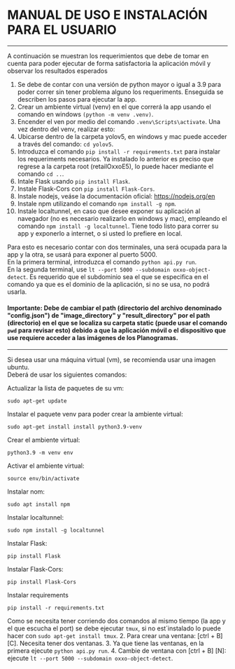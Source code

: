 # MANUAL DE USO E INSTALACIÓN PARA EL USUARIO

---
A continuación se muestran los requerimientos que debe de tomar en cuenta para poder ejecutar de forma satisfactoria la aplicación móvil y observar los resultados esperados
1. Se debe de contar con una versión de python mayor o igual a 3.9 para poder correr sin tener problema alguno los requeriments.
Enseguida se describen los pasos para ejecutar la app.
1. Crear un ambiente virtual (venv) en el que correrá la app usando el comando en windows ```(python -m venv .venv)```.
2. Encender el ven por medio del comando ```.venv\Scripts\activate```.
Una vez dentro del venv, realizar esto:
3. Ubicarse dentro de la carpeta yolov5, en windows y mac puede acceder a través del comando: ```cd yolov5```.
4. Introduzca el comando ```pip install -r requirements.txt``` para instalar los requeriments necesarios.
Ya instalado lo anterior es preciso que regrese a la carpeta root (retailOxxoE5), lo puede hacer mediante el comando ```cd ..```.
5. Intale Flask usando ```pip install Flask```.
6. Instale Flask-Cors con ```pip install Flask-Cors```.
7. Instale nodejs, veáse la documentación oficial: https://nodejs.org/en
8. Instale npm utilizando el comando ```npm install -g npm```.
9. Instale localtunnel, en caso que desee exponer su aplicación al navegador (no es necesario realizarlo en windows y mac), empleando el comando ```npm install -g localtunnel```.
Tiene todo listo para correr su app y exponerlo a internet, o si usted lo prefiere en local.

Para esto es necesario contar con dos terminales, una será ocupada para la app y la otra, se usará para exponer al puerto 5000.
<br>
En la primera terminal, introduzca el comando ```python api.py run```.
<br>
En la segunda terminal, use ```lt --port 5000 --subdomain oxxo-object-detect```. Es requerido que el subdominio sea el que se especifica en el comando ya que es el dominio de la aplicación, si no se usa, no podrá usarla.

#### **Importante**: Debe de cambiar el path (directorio del archivo denominado "config.json") de "image_directory" y "result_directory" por el path (directorio) en el que se localiza su carpeta static (puede usar el comando ```pwd``` para revisar esto) debido a que la aplicación móvil o el dispositivo que use requiere acceder a las imágenes de los Planogramas.
---
Si desea usar una máquina virtual (vm), se recomienda usar una imagen ubuntu.
<br>
Deberá de usar los siguientes comandos:

Actualizar la lista de paquetes de su vm:
```
sudo apt-get update
```
Instalar el paquete venv para poder crear la ambiente virtual:
```
sudo apt-get install install python3.9-venv
```
Crear el ambiente virtual:
```
python3.9 -m venv env
```
Activar el ambiente virtual:
```
source env/bin/activate
```
Instalar nom:
```
sudo apt install npm
```
Instalar localtunnel:
```
sudo npm install -g localtunnel
```
Instalar Flask:
```
pip install Flask
```
Instalar Flask-Cors:
```
pip install Flask-Cors
```
Instalar requirements
```
pip install -r requirements.txt
```
 Como se necesita tener corriendo dos comandos al mismo tiempo (la app y el que escucha el port) se debe ejecutar ```tmux```, si no est´instalado lo puede hacer con ```sudo apt-get install tmux```.
2. Para crear una ventana: [ctrl + B] [C]. Necesita tener dos ventanas.
3. Ya que tiene las ventanas, en la primera ejecute ```python api.py run```.
4. Cambie de ventana con [ctrl + B] [N]: ejecute ```lt --port 5000 --subdomain oxxo-object-detect```.

